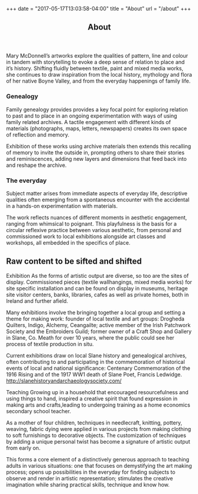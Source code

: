 +++
date = "2017-05-17T13:03:58-04:00"
title = "About"
url = "/about"
+++
<!-- main content -->
  <section>
    <header class="c-section-header">
      <h1 class="c-section-header__headline">About</h1>
    </header>
    <p>Mary McDonnell’s artworks explore the qualities of pattern, line and colour in tandem with storytelling to evoke a deep sense of relation to place and it’s history. Shifting fluidly between textile, paint and mixed media works, she continues to draw inspiration from the local history, mythology and flora of her native Boyne Valley, and from the everyday happenings of family life.</p>
    <h3>Genealogy</h3>
    <p>Family genealogy provides provides a key focal point for exploring relation to past and to place in an ongoing experimentation with ways of using family related archives. A tactile engagement with different kinds of materials (photographs, maps, letters, newspapers) creates its own space of reflection and memory.</p>
    <p>Exhibition of these works using archive materials then extends this recalling of memory to invite the outside in, prompting others to share their stories and reminiscences, adding new layers and dimensions that feed back into and reshape the archive.</p>
    <h3>The everyday</h3>
    <p>Subject matter arises from immediate aspects of everyday life, descriptive qualities often emerging from a spontaneous <!-- and whimsical --> encounter with the accidental in a hands-on experimentation with materials.</p>
    <p>The work reflects nuances of different moments in aesthetic engagement, ranging from whimsical to poignant. This playfulness is the basis for a circular reflexive practice between various aesthetic, from personal and commissioned work to  local exhibitions alongside art classes and workshops, all embedded in the specifics of place.</p>
  </section>
 
  <h2>Raw content to be sifted and shifted</h2>
  <!-- Mary McDonnell’s artworks explore the qualities of pattern, line and colour in tandem with storytelling to evoke a deep sense of relation to place and it’s history. Shifting fluidly between textile, paint and mixed media works, she continues to draw inspiration from the local history, mythology and flora of her native Boyne Valley, and from the everyday happenings of family life -->

<!-- Family genealogy/genealogical research/ provides provides a key focal point for exploring relation to past and to place. This exploration involves experimenting with ways of using family related archives, a tactile activity of engaging with different kinds of materials (photographs, maps, letters, newspapers) that creates its own space of reflection and memory. The process of learning through this experience of art-making extends beyond it: the exhibition of the artworks using archive materials provides a focal point for recalling memory, prompting others to share their stories and reminiscences, adding new layers and dimensions that reshape the archive.
Genealogy
Family genealogy provides provides a key focal point for exploring relation to past and to place in an ongoing experimentation with ways of using family related archives. A tactile engagement with different kinds of materials (photographs, maps, letters, newspapers) creates its own space of reflection and memory.
Exhibition of these works using archive materials then extends this recalling of memory to invite the outside in, prompting others to share their stories and reminiscences, adding new layers and dimensions that feed back into and reshape the archive. -->

<!-- The everyday
Subject matter arises from immediate aspects of everyday life, descriptive qualities often emerging from a spontaneous and whimsical encounter with the accidental in a hands-on experimentation with materials. 

The work reflects nuances of different moments in aesthetic engagement, ranging from whimsical to poignant. This playfulness is the basis for a circular reflexive practice between various aesthetic, from personal and commissioned work to  local exhibitions alongside art classes and workshops, all embedded in the specifics of place.  -->

Exhibition
As the forms of artistic output are diverse, so too are the sites of display. Commissioned pieces (textile wallhangings, mixed media works) for site specific installation and can be found on display in museums, heritage site visitor centers, banks, libraries, cafes as well as private homes, both in Ireland and further afield.

Many exhibitions involve the bringing together a local group and setting a theme for making work: founder of local textile and art groups: Drogheda Quilters, Indigo, Alchemy, Ceangailte; active member of the Irish Patchwork Society and the Embroiders Guild; former owner of a Craft Shop and Gallery in Slane, Co. Meath for over 10 years, where the public could see her process of textile production in situ.

Current exhibitions draw on local Slane history and genealogical archives, often contributing to and participating in the commemoration of historical events of local and national significance: Centenary Commemoration of the 1916 Rising and of the 1917 WW1 death of Slane Poet, Francis Ledwidge. http://slanehistoryandarchaeologysociety.com/

Teaching
Growing up in a household that encouraged resourcefulness and using things to hand, inspired a creative spirit that found expression in making arts and crafts,leading to undergoing training as a home economics secondary school teacher.

As a mother of four children, techniques in needlecraft, knitting, pottery, weaving, fabric dying were applied in various projects from making clothing to soft furnishings to decorative objects. The customization of techniques by adding a unique personal twist has become a signature of artistic output from early on. 

This forms a core element of a distinctively generous approach to teaching adults in various situations: one that focuses on demystifying the art making process; opens up possibilities in the everyday for finding subjects to observe and render in artistic representation; stimulates the creative imagination while sharing practical skills, technique and know how. 
  

  

